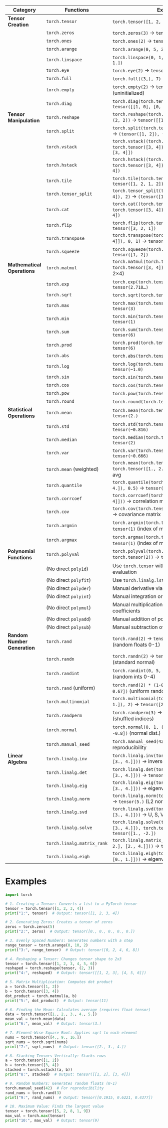 | **Category**             | **Functions**                                                                                                   | **Example**                                                                                   |
|--------------------------|-----------------------------------------------------------------------------------------------------------------|-----------------------------------------------------------------------------------------------|
| **Tensor Creation**      | `torch.tensor`                                                                                                 | `torch.tensor([1, 2, 3])` → `tensor([1, 2, 3])`                                             |
|                          | `torch.zeros`                                                                                                  | `torch.zeros(3)` → `tensor([0., 0., 0.])`                                                  |
|                          | `torch.ones`                                                                                                   | `torch.ones(2)` → `tensor([1., 1.])`                                                       |
|                          | `torch.arange`                                                                                                 | `torch.arange(0, 5, 2)` → `tensor([0, 2, 4])`                                              |
|                          | `torch.linspace`                                                                                               | `torch.linspace(0, 1, 3)` → `tensor([0., 0.5, 1.])`                                        |
|                          | `torch.eye`                                                                                                    | `torch.eye(2)` → `tensor([[1., 0.], [0., 1.]])`                                            |
|                          | `torch.full`                                                                                                   | `torch.full((3,), 7)` → `tensor([7, 7, 7])`                                                |
|                          | `torch.empty`                                                                                                  | `torch.empty(2)` → `tensor([random values])` (uninitialized)                                |
|                          | `torch.diag`                                                                                                   | `torch.diag(torch.tensor([1, 2]))` → `tensor([[1, 0], [0, 2]])`                            |
| **Tensor Manipulation**  | `torch.reshape`                                                                                                | `torch.reshape(torch.tensor([1, 2, 3, 4]), (2, 2))` → `tensor([[1, 2], [3, 4]])`           |
|                          | `torch.split`                                                                                                  | `torch.split(torch.tensor([1, 2, 3, 4]), 2)` → `(tensor([1, 2]), tensor([3, 4]))`          |
|                          | `torch.vstack`                                                                                                 | `torch.vstack((torch.tensor([1, 2]), torch.tensor([3, 4])))` → `tensor([[1, 2], [3, 4]])`  |
|                          | `torch.hstack`                                                                                                 | `torch.hstack((torch.tensor([1, 2]), torch.tensor([3, 4])))` → `tensor([1, 2, 3, 4])`      |
|                          | `torch.tile`                                                                                                   | `torch.tile(torch.tensor([1, 2]), (2,))` → `tensor([1, 2, 1, 2])`                          |
|                          | `torch.tensor_split`                                                                                           | `torch.tensor_split(torch.tensor([1, 2, 3, 4]), 2)` → `(tensor([1, 2]), tensor([3, 4]))`   |
|                          | `torch.cat`                                                                                                    | `torch.cat((torch.tensor([1, 2]), torch.tensor([3, 4])))` → `tensor([1, 2, 3, 4])`         |
|                          | `torch.flip`                                                                                                   | `torch.flip(torch.tensor([1, 2, 3]), [0])` → `tensor([3, 2, 1])`                           |
|                          | `torch.transpose`                                                                                              | `torch.transpose(torch.tensor([[1, 2], [3, 4]]), 0, 1)` → `tensor([[1, 3], [2, 4]])`       |
|                          | `torch.squeeze`                                                                                                | `torch.squeeze(torch.tensor([[1], [2]]))` → `tensor([1, 2])`                                |
| **Mathematical Operations** | `torch.matmul`                                                                                              | `torch.matmul(torch.tensor([1, 2]), torch.tensor([3, 4]))` → `tensor(11)` (1×3 + 2×4)      |
|                          | `torch.exp`                                                                                                    | `torch.exp(torch.tensor(1.))` → `tensor(2.718…)`                                            |
|                          | `torch.sqrt`                                                                                                   | `torch.sqrt(torch.tensor(4.))` → `tensor(2.)`                                               |
|                          | `torch.max`                                                                                                    | `torch.max(torch.tensor([1, 3, 2]))` → `tensor(3)`                                         |
|                          | `torch.min`                                                                                                    | `torch.min(torch.tensor([1, 3, 2]))` → `tensor(1)`                                         |
|                          | `torch.sum`                                                                                                    | `torch.sum(torch.tensor([1, 2, 3]))` → `tensor(6)`                                         |
|                          | `torch.prod`                                                                                                   | `torch.prod(torch.tensor([2, 3]))` → `tensor(6)`                                           |
|                          | `torch.abs`                                                                                                    | `torch.abs(torch.tensor(-5))` → `tensor(5)`                                                |
|                          | `torch.log`                                                                                                    | `torch.log(torch.tensor(2.718))` → `tensor(~1.0)`                                          |
|                          | `torch.sin`                                                                                                    | `torch.sin(torch.tensor(0.))` → `tensor(0.)`                                               |
|                          | `torch.cos`                                                                                                    | `torch.cos(torch.tensor(0.))` → `tensor(1.)`                                               |
|                          | `torch.pow`                                                                                                    | `torch.pow(torch.tensor(2.), 3)` → `tensor(8.)`                                            |
|                          | `torch.round`                                                                                                  | `torch.round(torch.tensor(3.7))` → `tensor(4.)`                                            |
| **Statistical Operations** | `torch.mean`                                                                                                  | `torch.mean(torch.tensor([1., 2., 3.]))` → `tensor(2.)`                                    |
|                          | `torch.std`                                                                                                    | `torch.std(torch.tensor([1., 2., 3.]))` → `tensor(~0.816)`                                 |
|                          | `torch.median`                                                                                                 | `torch.median(torch.tensor([1, 2, 3]))` → `tensor(2)`                                      |
|                          | `torch.var`                                                                                                    | `torch.var(torch.tensor([1., 2., 3.]))` → `tensor(~0.666)`                                 |
|                          | `torch.mean` (weighted)                                                                                        | `torch.mean(torch.tensor([1., 2.]) * torch.tensor([1., 2.]))` → manual weighted avg       |
|                          | `torch.quantile`                                                                                               | `torch.quantile(torch.tensor([1., 2., 3., 4.]), 0.5)` → `tensor(2.5)`                      |
|                          | `torch.corrcoef`                                                                                               | `torch.corrcoef(torch.tensor([[1, 2], [2, 4]]))` → correlation matrix                      |
|                          | `torch.cov`                                                                                                    | `torch.cov(torch.tensor([[1, 2], [2, 4]]))` → covariance matrix                            |
|                          | `torch.argmin`                                                                                                 | `torch.argmin(torch.tensor([3, 1, 2]))` → `tensor(1)` (index of min)                       |
|                          | `torch.argmax`                                                                                                 | `torch.argmax(torch.tensor([1, 3, 2]))` → `tensor(1)` (index of max)                       |
| **Polynomial Functions** | `torch.polyval`                                                                                                | `torch.polyval(torch.tensor([1, 2]), torch.tensor(2))` → `tensor(4)` (1x + 2 at x=2)       |
|                          | (No direct `poly1d`)                                                                                           | Use `torch.tensor` with manual polynomial evaluation                                       |
|                          | (No direct `polyfit`)                                                                                          | Use `torch.linalg.lstsq` for polynomial fitting                                            |
|                          | (No direct `polyder`)                                                                                          | Manual derivative via `torch.autograd`                                                     |
|                          | (No direct `polyint`)                                                                                          | Manual integration or symbolic tools                                                       |
|                          | (No direct `polymul`)                                                                                          | Manual multiplication of polynomial coefficients                                           |
|                          | (No direct `polyadd`)                                                                                          | Manual addition of polynomial coefficients                                                 |
|                          | (No direct `polysub`)                                                                                          | Manual subtraction of polynomial coefficients                                              |
| **Random Number Generation** | `torch.rand`                                                                                               | `torch.rand(2)` → `tensor([0.12, 0.89])` (random floats 0-1)                               |
|                          | `torch.randn`                                                                                                  | `torch.randn(2)` → `tensor([0.5, -1.2])` (standard normal)                                 |
|                          | `torch.randint`                                                                                                | `torch.randint(0, 5, (2,))` → `tensor([3, 1])` (random ints 0-4)                           |
|                          | `torch.rand` (uniform)                                                                                         | `torch.rand(2) * (1-0) + 0` → `tensor([0.45, 0.67])` (uniform random)                      |
|                          | `torch.multinomial`                                                                                            | `torch.multinomial(torch.tensor([1., 1., 1.]), 2)` → `tensor([2, 1])` (random pick)        |
|                          | `torch.randperm`                                                                                               | `torch.randperm(3)` → `tensor([2, 0, 1])` (shuffled indices)                               |
|                          | `torch.normal`                                                                                                 | `torch.normal(0, 1, (2,))` → `tensor([0.2, -0.8])` (normal dist.)                          |
|                          | `torch.manual_seed`                                                                                            | `torch.manual_seed(42)` → sets seed for reproducibility                                    |
| **Linear Algebra**       | `torch.linalg.inv`                                                                                             | `torch.linalg.inv(torch.tensor([[1., 2.], [3., 4.]]))` → inverse matrix                    |
|                          | `torch.linalg.det`                                                                                             | `torch.linalg.det(torch.tensor([[1., 2.], [3., 4.]]))` → `tensor(-2.)` (determinant)       |
|                          | `torch.linalg.eig`                                                                                             | `torch.linalg.eig(torch.tensor([[1., 2.], [3., 4.]]))` → eigenvalues, eigenvectors         |
|                          | `torch.linalg.norm`                                                                                            | `torch.linalg.norm(torch.tensor([3., 4.]))` → `tensor(5.)` (L2 norm)                       |
|                          | `torch.linalg.svd`                                                                                             | `torch.linalg.svd(torch.tensor([[1., 2.], [3., 4.]]))` → U, S, Vh tensors                  |
|                          | `torch.linalg.solve`                                                                                           | `torch.linalg.solve(torch.tensor([[1., 2.], [3., 4.]]), torch.tensor([5., 6.]))` → `tensor([1., -2.])` |
|                          | `torch.linalg.matrix_rank`                                                                                     | `torch.linalg.matrix_rank(torch.tensor([[1., 2.], [2., 4.]]))` → `tensor(1)` (rank)        |
|                          | `torch.linalg.eigh`                                                                                            | `torch.linalg.eigh(torch.tensor([[1., 0.], [0., 1.]]))` → eigenvalues, eigenvectors        |

# Examples

```python
import torch

# 1. Creating a Tensor: Converts a list to a PyTorch tensor
tensor = torch.tensor([1, 2, 3, 4])
print("1:", tensor)  # Output: tensor([1, 2, 3, 4])

# 2. Generating Zeros: Creates a tensor of zeros
zeros = torch.zeros(5)
print("2:", zeros)  # Output: tensor([0., 0., 0., 0., 0.])

# 3. Evenly Spaced Numbers: Generates numbers with a step
range_tensor = torch.arange(0, 10, 2)
print("3:", range_tensor)  # Output: tensor([0, 2, 4, 6, 8])

# 4. Reshaping a Tensor: Changes tensor shape to 2x3
tensor = torch.tensor([1, 2, 3, 4, 5, 6])
reshaped = torch.reshape(tensor, (2, 3))
print("4:", reshaped)  # Output: tensor([[1, 2, 3], [4, 5, 6]])

# 5. Matrix Multiplication: Computes dot product
a = torch.tensor([1, 2])
b = torch.tensor([3, 4])
dot_product = torch.matmul(a, b)
print("5:", dot_product)  # Output: tensor(11)

# 6. Finding the Mean: Calculates average (requires float tensor)
data = torch.tensor([1., 2., 3., 4., 5.])
mean_val = torch.mean(data)
print("6:", mean_val)  # Output: tensor(3.)

# 7. Element-Wise Square Root: Applies sqrt to each element
nums = torch.tensor([4., 9., 16.])
sqrt_nums = torch.sqrt(nums)
print("7:", sqrt_nums)  # Output: tensor([2., 3., 4.])

# 8. Stacking Tensors Vertically: Stacks rows
a = torch.tensor([1, 2])
b = torch.tensor([3, 4])
stacked = torch.vstack((a, b))
print("8:", stacked)  # Output: tensor([[1, 2], [3, 4]])

# 9. Random Numbers: Generates random floats (0-1)
torch.manual_seed(42)  # For reproducibility
rand_nums = torch.rand(3)
print("9:", rand_nums)  # Output: tensor([0.1915, 0.6221, 0.4377])

# 10. Maximum Value: Finds the largest value
tensor = torch.tensor([5, 2, 8, 1, 9])
max_val = torch.max(tensor)
print("10:", max_val)  # Output: tensor(9)
```
